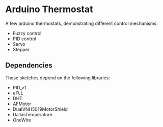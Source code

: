 # Arduino Thermostat
A few arduino thermostats, demonstrating different control mechanisms:
* Fuzzy control
* PID control
* Servo
* Stepper

## Dependencies
These sketches depend on the following libraries:
* PID_v1
* eFLL
* DHT
* AFMotor
* DualVNH5019MotorShield
* DallasTemperature
* OneWire
